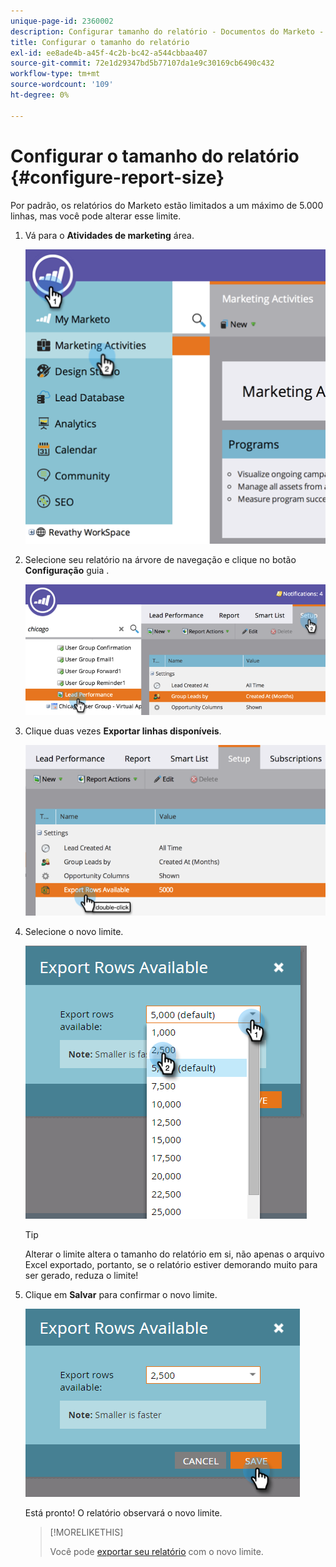 ```yaml
---
unique-page-id: 2360002
description: Configurar tamanho do relatório - Documentos do Marketo - Documentação do produto
title: Configurar o tamanho do relatório
exl-id: ee8ade4b-a45f-4c2b-bc42-a544cbbaa407
source-git-commit: 72e1d29347bd5b77107da1e9c30169cb6490c432
workflow-type: tm+mt
source-wordcount: '109'
ht-degree: 0%

---
```


# Configurar o tamanho do relatório {#configure-report-size}

Por padrão, os relatórios do Marketo estão limitados a um máximo de 5.000 linhas, mas você pode alterar esse limite.

1. Vá para o **Atividades de marketing** área.

   ![](assets/image2014-9-16-10-3a53-3a57.png)

1. Selecione seu relatório na árvore de navegação e clique no botão **Configuração** guia .

   ![](assets/image2014-9-16-10-3a54-3a1.png)

1. Clique duas vezes **Exportar linhas disponíveis**.

   ![](assets/image2014-9-16-10-3a54-3a5.png)

1. Selecione o novo limite.

   ![](assets/image2016-3-2-9-3a13-3a0.png)

   >[!TIP]
   >
   >Alterar o limite altera o tamanho do relatório em si, não apenas o arquivo Excel exportado, portanto, se o relatório estiver demorando muito para ser gerado, reduza o limite!

1. Clique em **Salvar** para confirmar o novo limite.

   ![](assets/image2016-3-2-9-3a13-3a59.png)

   Está pronto! O relatório observará o novo limite.

   >[!MORELIKETHIS]
   >
   >Você pode [exportar seu relatório](/help/marketo/product-docs/reporting/basic-reporting/report-activity/export-a-report-to-excel.md) com o novo limite.
